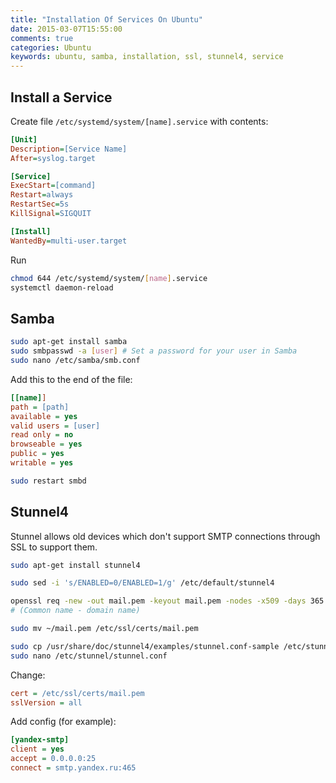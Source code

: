 ```yaml
---
title: "Installation Of Services On Ubuntu"
date: 2015-03-07T15:55:00
comments: true
categories: Ubuntu
keywords: ubuntu, samba, installation, ssl, stunnel4, service
---
```


## Install a Service
Create file `/etc/systemd/system/[name].service` with contents:
```ini
[Unit]
Description=[Service Name]
After=syslog.target

[Service]
ExecStart=[command]
Restart=always
RestartSec=5s
KillSignal=SIGQUIT

[Install]
WantedBy=multi-user.target
```

Run
```bash
chmod 644 /etc/systemd/system/[name].service
systemctl daemon-reload
```

## Samba
```bash
sudo apt-get install samba
sudo smbpasswd -a [user] # Set a password for your user in Samba
sudo nano /etc/samba/smb.conf
```

Add this to the end of the file:
```ini
[[name]]
path = [path]
available = yes
valid users = [user]
read only = no
browseable = yes
public = yes
writable = yes
```

```bash
sudo restart smbd
```

## Stunnel4

Stunnel allows old devices which don't support SMTP connections through SSL to support them.

```bash
sudo apt-get install stunnel4

sudo sed -i 's/ENABLED=0/ENABLED=1/g' /etc/default/stunnel4

openssl req -new -out mail.pem -keyout mail.pem -nodes -x509 -days 365
# (Common name - domain name)

sudo mv ~/mail.pem /etc/ssl/certs/mail.pem

sudo cp /usr/share/doc/stunnel4/examples/stunnel.conf-sample /etc/stunnel/stunnel.conf
sudo nano /etc/stunnel/stunnel.conf
```

Change:
```ini
cert = /etc/ssl/certs/mail.pem
sslVersion = all
```

Add config (for example):

```ini
[yandex-smtp]
client = yes
accept = 0.0.0.0:25
connect = smtp.yandex.ru:465
```
